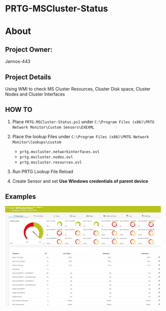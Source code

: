 # PRTG-MSCluster-Status
# About

## Project Owner:

Jannos-443

## Project Details

Using WMI to check MS Cluster Resources, Cluster Disk space, Cluster Nodes and Cluster Interfaces

## HOW TO

1. Place `PRTG-MSCluster-Status.ps1` under `C:\Program Files (x86)\PRTG Network Monitor\Custom Sensors\EXEXML`

2. Place the lookup Files under `C:\Program Files (x86)\PRTG Network Monitor\lookups\custom`
   - `prtg.mscluster.networkinterfaces.ovl`
   - `prtg.mscluster.nodes.ovl`
   - `prtg.mscluster.resources.ovl`

3. Run PRTG Lookup File Reload

4. Create Sensor and set **Use Windows credentials of parent device** 

## Examples
![PRTG-MSCluster-Status](media/Ok.png)
